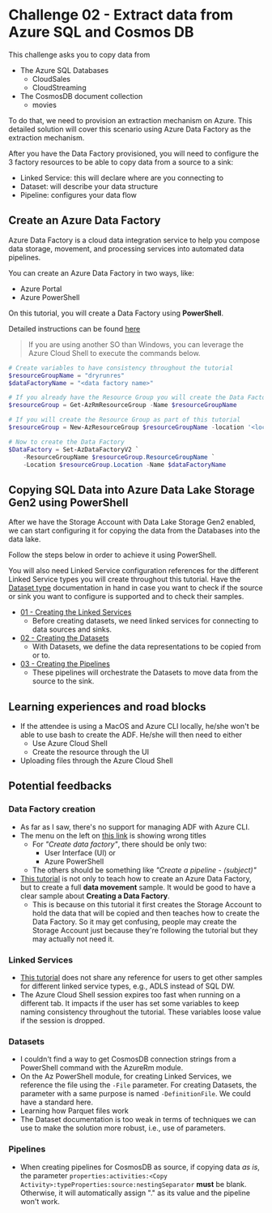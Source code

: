 # Challenge 02 - Extract data from Azure SQL and Cosmos DB

This challenge asks you to copy data from

- The Azure SQL Databases
    - CloudSales
    - CloudStreaming
- The CosmosDB document collection
    - movies

To do that, we need to provision an extraction mechanism on Azure. This
detailed solution will cover this scenario using Azure Data Factory as the
extraction mechanism.

After you have the Data Factory provisioned, you will need to configure the
3 factory resources to be able to copy data from a source to a sink:

- Linked Service: this will declare where are you connecting to
- Dataset: will describe your data structure
- Pipeline: configures your data flow

## Create an Azure Data Factory

Azure Data Factory is a cloud data integration service to help you compose
data storage, movement, and processing services into automated data pipelines.

You can create an Azure Data Factory in two ways, like:

- Azure Portal
- Azure PowerShell

On this tutorial, you will create a Data Factory using **PowerShell**.

Detailed instructions can be found [here](https://docs.microsoft.com/en-us/azure/data-factory/quickstart-create-data-factory-powershell)

> If you are using another SO than Windows, you can leverage the Azure Cloud
> Shell to execute the commands below.

```powershell
# Create variables to have consistency throughout the tutorial
$resourceGroupName = "dryrunres"
$dataFactoryName = "<data factory name>"

# If you already have the Resource Group you will create the Data Factory in
$resourceGroup = Get-AzRmResourceGroup -Name $resourceGroupName

# If you will create the Resource Group as part of this tutorial
$resourceGroup = New-AzResourceGroup $resourceGroupName -location '<location>'

# Now to create the Data Factory
$DataFactory = Set-AzDataFactoryV2 `
    -ResourceGroupName $resourceGroup.ResourceGroupName `
    -Location $resourceGroup.Location -Name $dataFactoryName
```

## Copying SQL Data into Azure Data Lake Storage Gen2 using PowerShell

After we have the Storage Account with Data Lake Storage Gen2 enabled, we can
start configuring it for copying the data from the Databases into the data lake.

Follow the steps below in order to achieve it using PowerShell.

You will also need Linked Service configuration references for the different
Linked Service types you will create throughout this tutorial.
Have the [Dataset type](https://docs.microsoft.com/en-us/azure/data-factory/concepts-datasets-linked-services#dataset-type)
documentation in hand in case you want to check if the source or sink
you want to configure is supported and to check their samples.

- [01 - Creating the Linked Services](challenge-02/creating-linked-services.md)
    - Before creating datasets, we need linked services for connecting
    to data sources and sinks.
- [02 - Creating the Datasets](challenge-02/creating-datasets.md)
    - With Datasets, we define the data representations
    to be copied from or to.
- [03 - Creating the Pipelines](challenge-02/creating-pipelines.md)
    - These pipelines will orchestrate the Datasets
    to move data from the source to the sink.

## Learning experiences and road blocks

- If the attendee is using a MacOS and Azure CLI locally,
he/she won't be able to use bash to create the ADF. He/she will then
need to either
    - Use Azure Cloud Shell
    - Create the resource through the UI
- Uploading files through the Azure Cloud Shell

## Potential feedbacks

### Data Factory creation

- As far as I saw, there's no support for managing ADF
with Azure CLI.
- The menu on the left on [this link](https://docs.microsoft.com/en-us/azure/data-factory/#5-minute-quickstarts)
is showing wrong titles
    - For _"Create data factory"_, there should be only two:
        - User Interface (UI) or
        - Azure PowerShell
    - The others should be something like _"Create a pipeline - (subject)"_
- [This tutorial](https://docs.microsoft.com/en-us/azure/data-factory/quickstart-create-data-factory-powershell)
is not only to teach how to create an Azure Data Factory, but to create a
full **data movement** sample. It would be good to have a clear sample
about **Creating a Data Factory**.
    - This is because on this tutorial it first creates the Storage Account
    to hold the data that will be copied and then teaches how to create
    the Data Factory. So it may get confusing, people may create the Storage
    Account just because they're following the tutorial but they may actually
    not need it.

### Linked Services

- [This tutorial](https://docs.microsoft.com/en-us/azure/data-factory/tutorial-bulk-copy)
does not share any reference for users to get other samples for different
linked service types, e.g., ADLS instead of SQL DW.
- The Azure Cloud Shell session expires too fast when running on a different
tab. It impacts if the user has set some variables to keep naming consistency
throughout the tutorial. These variables loose value if the session is dropped.

### Datasets

- I couldn't find a way to get CosmosDB connection strings
from a PowerShell command with the AzureRm module.
- On the Az PowerShell module, for creating Linked Services, we reference the
file using the `-File` parameter. For creating Datasets, the parameter with
a same purpose is named `-DefinitionFile`. We could have a standard here.
- Learning how Parquet files work
- The Dataset documentation is too weak in terms of techniques we can use to make the solution more robust, i.e., use of parameters.

### Pipelines

- When creating pipelines for CosmosDB as source, if copying data *as is*,
the parameter `properties:activities:<Copy Activity>:typeProperties:source:nestingSeparator`
**must** be blank. Otherwise, it will automatically assign "." as its value and
the pipeline won't work.